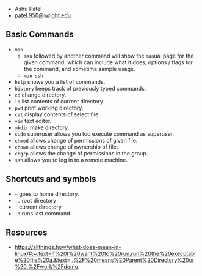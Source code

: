 - Ashu Patel
- patel.950@wright.edu
## Basic Commands

- `man`
  - `man` followed by another command will show the `man`ual page for the given command, which can include what it does, options / flags for the command, and sometime sample usage.
  - `man ssh`  
- `help`  shows you a list of commands.
- `history` keeps track  of previously typed commands.
- `cd` change directory.
- `ls` list contents of current directory.
- `pwd` print working directory.
- `cat` display contents of select file. 
- `vim` text editor.
- `mkdir` make directory.
- `sudo` superuser allows you too execute command as superuser.
- `chmod` allows change of permissions of given file. 
- `chown` allows change of ownership of file.
- `chgrp` allows the change of permissions in the group.
- `ssh`  allows you to log in to a remote machine.

## Shortcuts and symbols

- `~` goes to home directory.
- `..` root directory 
- `.` current directory 
- `!!` runs last command

## Resources

- https://allthings.how/what-does-mean-in-linux/#:~:text=If%20I%20want%20to%20run,run%20the%20executable%20file%20a.&text=..%2F%20means%20Parent%20Directory%20or%20.%2Fwork%2Fdemo.
